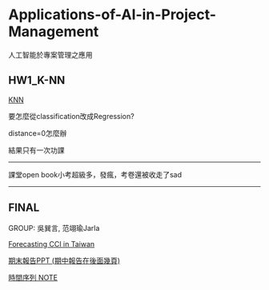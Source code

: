 # Applications-of-AI-in-Project-Management
人工智能於專案管理之應用

## HW1_K-NN

[KNN](https://github.com/WHY210/Applications-of-AI-in-Project-Management/blob/main/HW01_KNN_Regression.ipynb)

要怎麼從classification改成Regression?  

distance=0怎麼辦


結果只有一次功課

---

課堂open book小考超級多，發瘋，考卷還被收走了sad

---

## FINAL

GROUP: 吳巽言, 范翊瑜Jarla

[Forecasting CCI in Taiwan](https://github.com/WHY210/Applications-of-AI-in-Project-Management/blob/main/%5B%20FINAL%20%5D%20Forecasting%20CCI%20in%20Taiwan.ipynb.ipynb)  

[期末報告PPT (期中報告在後面幾頁)](https://docs.google.com/presentation/d/1PgMIFw71Sz8tsB4q_KQkdoG4eABM-teLpmqktEwvjUM/edit?usp=sharing)

[時間序列 NOTE ](https://hackmd.io/@a111T6yjQ1i63-6PKIa5CQ/HkKtVXnLT)
